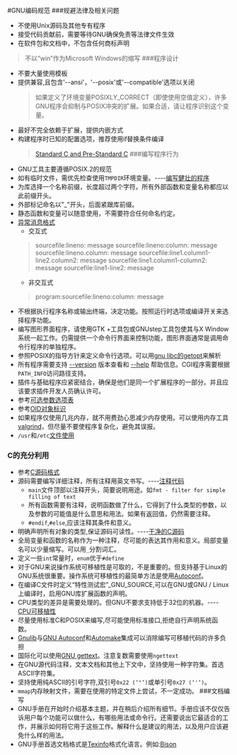 #GNU编码规范
###规避法律及相关问题
* 不使用Unix源码及其他专有程序
* 接受代码贡献前，需要等待GNU确保免责等法律文件生效
* 在软件包和文档中，不包含任何商标声明
> 不以“win”作为Microsoft Windows的缩写
###程序设计
* 不要大量使用模板
* 提供兼容,且包含'--ansi'，'--posix'或'--compatible'选项以关闭
    > 如果定义了环境变量POSIXLY_CORRECT（即使使用空值定义），许多GNU程序会抑制与POSIX冲突的扩展。如果合适，请让程序识别这个变量。
* 最好不完全依赖于扩展，提供内嵌方式
* 构建程序时已知的配置选项，推荐使用if替换条件编译
    > [Standard C and Pre-Standard C](http://www.gnu.org/prep/standards/html_node/Standard-C.html#Standard-C)
###编写程序行为
* GNU工具主要遵循POSIX.2的规范
* 如有临时文件，需优先检查使用`TMPDIR`环境变量。----[编写健壮的程序](http://www.gnu.org/prep/standards/html_node/Semantics.html#Semantics)
* 为库选择一个名称前缀，长度超过两个字符。所有外部函数和变量名称都应以此前缀开头。
* 外部标记命名以"_"开头，后面紧跟库前缀。
* 静态函数和变量可以随意使用，不需要符合任何命名约定。
* [异常消息格式](http://www.gnu.org/prep/standards/html_node/Errors.html#Errors)
    * 交互式
    > sourcefile:lineno: message
    > sourcefile:lineno:column: message
    > sourcefile:lineno.column: message
    > sourcefile:line1.column1-line2.column2: message
    > sourcefile:line1.column1-column2: message
    > sourcefile:line1-line2: message
    * 非交互式
    > program:sourcefile:lineno:column: message
* 不根据执行程序名称或输出终端，决定功能。按照运行时选项或编译开关来选择程序功能。
* 编写图形界面程序，请使用GTK +工具包或GNUstep工具包使其与X Window系统一起工作。仍需提供一个命令行界面来控制功能，图形界面通常是调用命令行程序的单独程序。
* 参照POSIX的指导方针来定义命令行选项。可以用[gnu libc的getopt](https://www.gnu.org/software/libc/manual/html_node/Getopt.html)来解析
* 所有程序需要支持 [--version](https://www.gnu.org/prep/standards/html_node/_002d_002dversion.html#g_t_002d_002dversion) 版本查看和 [--help](https://www.gnu.org/prep/standards/html_node/_002d_002dhelp.html#g_t_002d_002dhelp) 帮助信息。CGI程序需要根据`PATH_INFO`访问路径支持。
* 插件与基础程序应紧密结合，确保是他们是同一个扩展程序的一部分。并且应该要求插件开发人员确认许可。
* 参考[可选参数选项表](https://www.gnu.org/prep/standards/html_node/Option-Table.html#Option-Table)
* 参考[OID对象标识](https://www.gnu.org/prep/standards/html_node/OID-Allocations.html#OID-Allocations)
* 如果程序仅使用几兆内存，就不用费劲心思减少内存使用。可以使用内存工具[valgrind](http://valgrind.org/)，但尽量不要使程序复杂化，避免其误报。
* `/usr`和`/etc`[文件使用](https://www.gnu.org/prep/standards/html_node/File-Usage.html#File-Usage)
### C的充分利用
* 参考[C源码格式](https://www.gnu.org/prep/standards/html_node/Formatting.html#Formatting)
* 源码需要编写详细注释，所有注释用英文书写。----[注释代码](https://www.gnu.org/prep/standards/html_node/Comments.html#Comments)
    * `main`文件顶部以注释开头，简要说明用途。如`fmt - filter for simple filling of text`
    * 所有函数需要有注释，说明函数做了什么，它得到了什么类型的参数，以及参数的可能值是什么意思和用法。如果有返回值，仍然需要注释。
    * `#endif`,`#else`,应该注释其条件和意义。 
* 明确声明所有对象的类型,保证源码可读性。----[干净的C源码](https://www.gnu.org/prep/standards/html_node/Syntactic-Conventions.html#Syntactic-Conventions)
* 全局变量和函数的名称作为一种注释，尽可能的表达其作用和意义。局部变量名可以少量缩写。可以用`_`分割词汇。
* 定义一些`int`常量时，`enum`优于`#define`
* 对于GNU来说操作系统可移植性是可取的，不是重要的。但支持基于Linux的GNU系统很重要。操作系统可移植性的最简单方法是使用[Autoconf](https://www.gnu.org/software/autoconf/autoconf.html)。
* 在编译C文件时定义“特性测试宏”_GNU_SOURCE,可以在GNU或GNU / Linux上编译时，启用GNU库扩展函数的声明。
* CPU类型的差异是需要处理的。但GNU不要求支持低于32位的机器。----[CPU可移植性](https://www.gnu.org/prep/standards/html_node/CPU-Portability.html#CPU-Portability)
* 尽量使用标准C和POSIX来编写,尽可能使用标准接口,拒绝自行声明系统函数。
* [Gnulib](https://www.gnu.org/software/gnulib/)与[GNU Autoconf](https://www.gnu.org/software/autoconf/autoconf.html)和[Automake](https://www.gnu.org/software/automake/)集成可以消除编写可移植代码的许多负担
* 国际化可以使用[GNU gettext](https://www.gnu.org/software/gettext/)。注意复数需要使用`ngettext`
* 在GNU源代码注释，文本文档和其他上下文中，坚持使用一种字符集。首选ASCII字符集。
* 坚持使用纯ASCII的引号字符,双引号`0x22 (‘"’)`或单引号`0x27 (‘'’)`。
* `mmap`内存映射文件，需要在使用的特定文件上尝试，不一定成功。
###文档编写
*  GNU手册在开始时介绍基本主题，并在稍后介绍所有细节。手册应该不仅仅告诉用户每个功能可以做什么，有哪些用法或命令行。还需要说出它最适合的工作，并展示如何将它用于这些工作。解释什么是建议的用法，以及用户应该避免什么样的用法。
* GNU手册首选文档格式是[Texinfo](http://www.gnu.org/software/texinfo/)格式化语言。例如:[Bison](https://www.gnu.org/software/bison/manual/)
